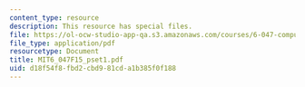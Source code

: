```yaml
---
content_type: resource
description: This resource has special files.
file: https://ol-ocw-studio-app-qa.s3.amazonaws.com/courses/6-047-computational-biology-fall-2015/d18f54f8fbd2cbd981cda1b385f0f188_MIT6_047F15_pset1.pdf
file_type: application/pdf
resourcetype: Document
title: MIT6_047F15_pset1.pdf
uid: d18f54f8-fbd2-cbd9-81cd-a1b385f0f188
---
```

